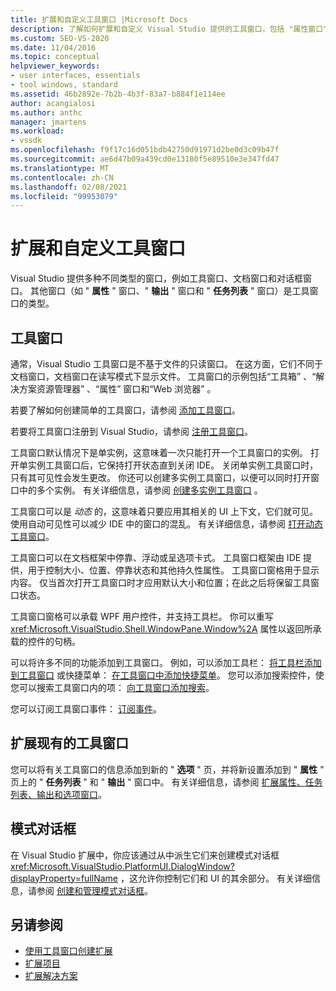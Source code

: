 ```yaml
---
title: 扩展和自定义工具窗口 |Microsoft Docs
description: 了解如何扩展和自定义 Visual Studio 提供的工具窗口，包括 "属性窗口"、"输出" 窗口和 "任务列表" 窗口。
ms.custom: SEO-VS-2020
ms.date: 11/04/2016
ms.topic: conceptual
helpviewer_keywords:
- user interfaces, essentials
- tool windows, standard
ms.assetid: 46b2892e-7b2b-4b3f-83a7-b884f1e114ee
author: acangialosi
ms.author: anthc
manager: jmartens
ms.workload:
- vssdk
ms.openlocfilehash: f9f17c16d051bdb42750d91971d2be0d3c09b47f
ms.sourcegitcommit: ae6d47b09a439cd0e13180f5e89510e3e347fd47
ms.translationtype: MT
ms.contentlocale: zh-CN
ms.lasthandoff: 02/08/2021
ms.locfileid: "99953079"
---
```

# <a name="extend-and-customize-tool-windows"></a>扩展和自定义工具窗口
Visual Studio 提供多种不同类型的窗口，例如工具窗口、文档窗口和对话框窗口。 其他窗口（如 " **属性** " 窗口、" **输出** " 窗口和 " **任务列表** " 窗口）是工具窗口的类型。

## <a name="tool-windows"></a>工具窗口
 通常，Visual Studio 工具窗口是不基于文件的只读窗口。 在这方面，它们不同于文档窗口，文档窗口在读写模式下显示文件。 工具窗口的示例包括“工具箱” 、“解决方案资源管理器” 、“属性”  窗口和“Web 浏览器”  。

 若要了解如何创建简单的工具窗口，请参阅 [添加工具窗口](../extensibility/adding-a-tool-window.md)。

 若要将工具窗口注册到 Visual Studio，请参阅 [注册工具窗口](../extensibility/registering-a-tool-window.md)。

 工具窗口默认情况下是单实例，这意味着一次只能打开一个工具窗口的实例。 打开单实例工具窗口后，它保持打开状态直到关闭 IDE。 关闭单实例工具窗口时，只有其可见性会发生更改。 你还可以创建多实例工具窗口，以便可以同时打开窗口中的多个实例。 有关详细信息，请参阅 [创建多实例工具窗口](../extensibility/creating-a-multi-instance-tool-window.md) 。

 工具窗口可以是 *动态* 的，这意味着只要应用其相关的 UI 上下文，它们就可见。 使用自动可见性可以减少 IDE 中的窗口的混乱。 有关详细信息，请参阅 [打开动态工具窗口](../extensibility/opening-a-dynamic-tool-window.md)。

 工具窗口可以在文档框架中停靠、浮动或呈选项卡式。 工具窗口框架由 IDE 提供，用于控制大小、位置、停靠状态和其他持久性属性。 工具窗口窗格用于显示内容。 仅当首次打开工具窗口时才应用默认大小和位置；在此之后将保留工具窗口状态。

 工具窗口窗格可以承载 WPF 用户控件，并支持工具栏。 你可以重写 <xref:Microsoft.VisualStudio.Shell.WindowPane.Window%2A> 属性以返回所承载的控件的句柄。

 可以将许多不同的功能添加到工具窗口。 例如，可以添加工具栏： [将工具栏添加到工具窗口](../extensibility/adding-a-toolbar-to-a-tool-window.md) 或快捷菜单： [在工具窗口中添加快捷菜单](../extensibility/adding-a-shortcut-menu-in-a-tool-window.md)。 您可以添加搜索控件，使您可以搜索工具窗口内的项： [向工具窗口添加搜索](../extensibility/adding-search-to-a-tool-window.md)。

 您可以订阅工具窗口事件： [订阅事件](../extensibility/subscribing-to-an-event.md)。

## <a name="extend-existing-tool-windows"></a>扩展现有的工具窗口
 您可以将有关工具窗口的信息添加到新的 " **选项** " 页，并将新设置添加到 " **属性** " 页上的 " **任务列表** " 和 " **输出** " 窗口中。 有关详细信息，请参阅 [扩展属性、任务列表、输出和选项窗口](../extensibility/extending-the-properties-task-list-output-and-options-windows.md)。

## <a name="modal-dialog-boxes"></a>模式对话框
 在 Visual Studio 扩展中，你应该通过从中派生它们来创建模式对话框 <xref:Microsoft.VisualStudio.PlatformUI.DialogWindow?displayProperty=fullName> ，这允许你控制它们和 UI 的其余部分。 有关详细信息，请参阅 [创建和管理模式对话框](../extensibility/creating-and-managing-modal-dialog-boxes.md)。

## <a name="see-also"></a>另请参阅
- [使用工具窗口创建扩展](../extensibility/creating-an-extension-with-a-tool-window.md)
- [扩展项目](../extensibility/extending-projects.md)
- [扩展解决方案](../extensibility/extending-solutions.md)
